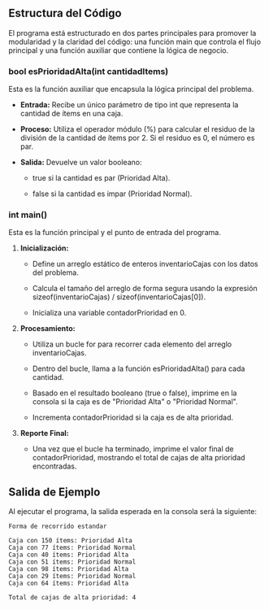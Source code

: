 Estructura del Código
---------------------

El programa está estructurado en dos partes principales para promover la modularidad y la claridad del código: una función main que controla el flujo principal y una función auxiliar que contiene la lógica de negocio.

### bool esPrioridadAlta(int cantidadItems)

Esta es la función auxiliar que encapsula la lógica principal del problema.

*   **Entrada:** Recibe un único parámetro de tipo int que representa la cantidad de ítems en una caja.
    
*   **Proceso:** Utiliza el operador módulo (%) para calcular el residuo de la división de la cantidad de ítems por 2. Si el residuo es 0, el número es par.
    
*   **Salida:** Devuelve un valor booleano:
    
    *   true si la cantidad es par (Prioridad Alta).
        
    *   false si la cantidad es impar (Prioridad Normal).
        

### int main()

Esta es la función principal y el punto de entrada del programa.

1.  **Inicialización:**
    
    *   Define un arreglo estático de enteros inventarioCajas con los datos del problema.
        
    *   Calcula el tamaño del arreglo de forma segura usando la expresión sizeof(inventarioCajas) / sizeof(inventarioCajas\[0\]).
        
    *   Inicializa una variable contadorPrioridad en 0.
        
2.  **Procesamiento:**
    
    *   Utiliza un bucle for para recorrer cada elemento del arreglo inventarioCajas.
        
    *   Dentro del bucle, llama a la función esPrioridadAlta() para cada cantidad.
        
    *   Basado en el resultado booleano (true o false), imprime en la consola si la caja es de "Prioridad Alta" o "Prioridad Normal".
        
    *   Incrementa contadorPrioridad si la caja es de alta prioridad.
        
3.  **Reporte Final:**
    
    *   Una vez que el bucle ha terminado, imprime el valor final de contadorPrioridad, mostrando el total de cajas de alta prioridad encontradas.
        

Salida de Ejemplo
-----------------

Al ejecutar el programa, la salida esperada en la consola será la siguiente:
```
Forma de recorrido estandar

Caja con 150 ítems: Prioridad Alta
Caja con 77 ítems: Prioridad Normal
Caja con 40 ítems: Prioridad Alta
Caja con 51 ítems: Prioridad Normal
Caja con 98 ítems: Prioridad Alta
Caja con 29 ítems: Prioridad Normal
Caja con 64 ítems: Prioridad Alta

Total de cajas de alta prioridad: 4
```
